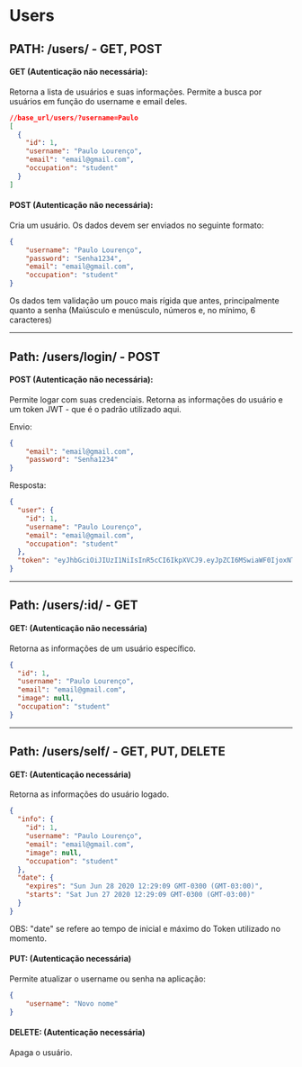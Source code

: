 # Users

## **PATH: /users/ - GET, POST**

#### GET (Autenticação não necessária):

Retorna a lista de usuários e suas informações. Permite a busca por usuários em função do username e email deles.

```json
//base_url/users/?username=Paulo
[
  {
    "id": 1,
    "username": "Paulo Lourenço",
    "email": "email@gmail.com",
    "occupation": "student"
  }
]
```

#### POST (Autenticação não necessária):

Cria um usuário. Os dados devem ser enviados no seguinte formato:
```json
{
	"username": "Paulo Lourenço",
	"password": "Senha1234",
	"email": "email@gmail.com",
	"occupation": "student"
}
```
Os dados tem validação um pouco mais rígida que antes, principalmente quanto a senha (Maiúsculo e menúsculo, números e, no mínimo, 6 caracteres)

<hr>

## **Path: /users/login/ - POST**

#### POST (Autenticação não necessária):

Permite logar com suas credenciais. Retorna as informações do usuário e um token JWT - que é o padrão utilizado aqui.

Envio:
```json
{
	"email": "email@gmail.com",
	"password": "Senha1234"
}
```

Resposta:
```json
{
  "user": {
    "id": 1,
    "username": "Paulo Lourenço",
    "email": "email@gmail.com",
    "occupation": "student"
  },
  "token": "eyJhbGciOiJIUzI1NiIsInR5cCI6IkpXVCJ9.eyJpZCI6MSwiaWF0IjoxNTkzMDkxODc4LCJleHAiOjE1OTMxNzgyNzh9.UctR_2MStYdjWO5fNA8E-bUr7rq4AM6A8ezs7zaqksY"
}
```

<hr>

## **Path: /users/:id/ - GET**

#### GET: (Autenticação não necessária)

Retorna as informações de um usuário específico.

```json
{
  "id": 1,
  "username": "Paulo Lourenço",
  "email": "email@gmail.com",
  "image": null,
  "occupation": "student"
}
```

<hr>

## **Path: /users/self/ - GET, PUT, DELETE**

#### GET: (Autenticação necessária)

Retorna as informações do usuário logado. 

```json
{
  "info": {
    "id": 1,
    "username": "Paulo Lourenço",
    "email": "email@gmail.com",
    "image": null,
    "occupation": "student"
  },
  "date": {
    "expires": "Sun Jun 28 2020 12:29:09 GMT-0300 (GMT-03:00)",
    "starts": "Sat Jun 27 2020 12:29:09 GMT-0300 (GMT-03:00)"
  }
}
```
OBS: "date" se refere ao tempo de inicial e máximo do Token utilizado no momento.


#### PUT: (Autenticação necessária)
Permite atualizar o username ou senha na aplicação:
```json
{
    "username": "Novo nome"
}
```

#### DELETE: (Autenticação necessária)
Apaga o usuário.